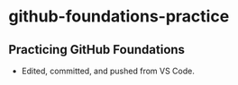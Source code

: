 # github-foundations-practice

## Practicing GitHub Foundations
- Edited, committed, and pushed from VS Code.
